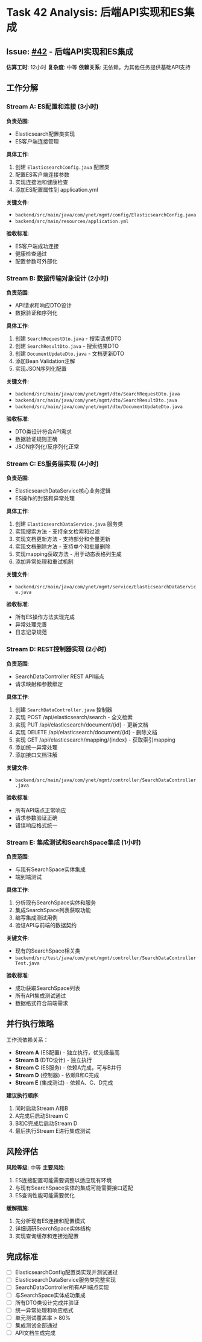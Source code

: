 # Task 42 Analysis: 后端API实现和ES集成

## Issue: [#42](https://github.com/zhailiang/deepSearch/issues/42) - 后端API实现和ES集成

**估算工时**: 12小时
**复杂度**: 中等
**依赖关系**: 无依赖，为其他任务提供基础API支持

## 工作分解

### Stream A: ES配置和连接 (3小时)
**负责范围**:
- Elasticsearch配置类实现
- ES客户端连接管理

**具体工作**:
1. 创建 `ElasticsearchConfig.java` 配置类
2. 配置ES客户端连接参数
3. 实现连接池和健康检查
4. 添加ES配置属性到 application.yml

**关键文件**:
- `backend/src/main/java/com/ynet/mgmt/config/ElasticsearchConfig.java`
- `backend/src/main/resources/application.yml`

**验收标准**:
- ES客户端成功连接
- 健康检查通过
- 配置参数可外部化

### Stream B: 数据传输对象设计 (2小时)
**负责范围**:
- API请求和响应DTO设计
- 数据验证和序列化

**具体工作**:
1. 创建 `SearchRequestDto.java` - 搜索请求DTO
2. 创建 `SearchResultDto.java` - 搜索结果DTO
3. 创建 `DocumentUpdateDto.java` - 文档更新DTO
4. 添加Bean Validation注解
5. 实现JSON序列化配置

**关键文件**:
- `backend/src/main/java/com/ynet/mgmt/dto/SearchRequestDto.java`
- `backend/src/main/java/com/ynet/mgmt/dto/SearchResultDto.java`
- `backend/src/main/java/com/ynet/mgmt/dto/DocumentUpdateDto.java`

**验收标准**:
- DTO类设计符合API需求
- 数据验证规则正确
- JSON序列化/反序列化正常

### Stream C: ES服务层实现 (4小时)
**负责范围**:
- ElasticsearchDataService核心业务逻辑
- ES操作的封装和异常处理

**具体工作**:
1. 创建 `ElasticsearchDataService.java` 服务类
2. 实现搜索方法 - 支持全文检索和过滤
3. 实现文档更新方法 - 支持部分和全量更新
4. 实现文档删除方法 - 支持单个和批量删除
5. 实现mapping获取方法 - 用于动态表格列生成
6. 添加异常处理和重试机制

**关键文件**:
- `backend/src/main/java/com/ynet/mgmt/service/ElasticsearchDataService.java`

**验收标准**:
- 所有ES操作方法实现完成
- 异常处理完善
- 日志记录规范

### Stream D: REST控制器实现 (2小时)
**负责范围**:
- SearchDataController REST API端点
- 请求映射和参数绑定

**具体工作**:
1. 创建 `SearchDataController.java` 控制器
2. 实现 POST /api/elasticsearch/search - 全文检索
3. 实现 PUT /api/elasticsearch/document/{id} - 更新文档
4. 实现 DELETE /api/elasticsearch/document/{id} - 删除文档
5. 实现 GET /api/elasticsearch/mapping/{index} - 获取索引mapping
6. 添加统一异常处理
7. 添加接口文档注解

**关键文件**:
- `backend/src/main/java/com/ynet/mgmt/controller/SearchDataController.java`

**验收标准**:
- 所有API端点正常响应
- 请求参数验证正确
- 错误响应格式统一

### Stream E: 集成测试和SearchSpace集成 (1小时)
**负责范围**:
- 与现有SearchSpace实体集成
- 端到端测试

**具体工作**:
1. 分析现有SearchSpace实体和服务
2. 集成SearchSpace列表获取功能
3. 编写集成测试用例
4. 验证API与前端的数据契约

**关键文件**:
- 现有的SearchSpace相关类
- `backend/src/test/java/com/ynet/mgmt/controller/SearchDataControllerTest.java`

**验收标准**:
- 成功获取SearchSpace列表
- 所有API集成测试通过
- 数据格式符合前端需求

## 并行执行策略

工作流依赖关系：
- **Stream A** (ES配置) - 独立执行，优先级最高
- **Stream B** (DTO设计) - 独立执行
- **Stream C** (ES服务) - 依赖A完成，可与B并行
- **Stream D** (控制器) - 依赖B和C完成
- **Stream E** (集成测试) - 依赖A、C、D完成

**建议执行顺序**:
1. 同时启动Stream A和B
2. A完成后启动Stream C
3. B和C完成后启动Stream D
4. 最后执行Stream E进行集成测试

## 风险评估

**风险等级**: 中等
**主要风险**:
1. ES连接配置可能需要调整以适应现有环境
2. 与现有SearchSpace实体的集成可能需要接口适配
3. ES查询性能可能需要优化

**缓解措施**:
1. 先分析现有ES连接和配置模式
2. 详细调研SearchSpace实体结构
3. 实现查询缓存和连接池配置

## 完成标准

- [ ] ElasticsearchConfig配置类实现并测试通过
- [ ] ElasticsearchDataService服务类完整实现
- [ ] SearchDataController所有API端点实现
- [ ] 与SearchSpace实体成功集成
- [ ] 所有DTO类设计完成并验证
- [ ] 统一异常处理和响应格式
- [ ] 单元测试覆盖率 > 80%
- [ ] 集成测试全部通过
- [ ] API文档生成完成